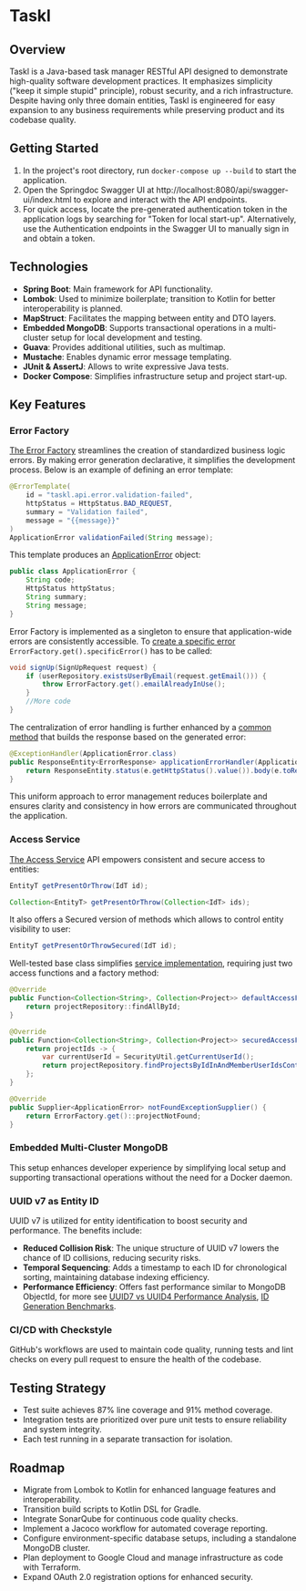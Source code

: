 # Taskl

## Overview

Taskl is a Java-based task manager RESTful API designed to demonstrate high-quality software development practices.
It emphasizes simplicity ("keep it simple stupid" principle), robust security, and a rich infrastructure.
Despite having only three domain entities, Taskl is engineered for easy expansion to any business requirements while preserving product and its codebase quality.

## Getting Started

1. In the project's root directory, run `docker-compose up --build` to start the application.
2. Open the Springdoc Swagger UI at http://localhost:8080/api/swagger-ui/index.html to explore and interact with the API endpoints.
3. For quick access, locate the pre-generated authentication token in the application logs by searching for "Token for local start-up". Alternatively, use the Authentication endpoints in the Swagger UI to manually sign in and obtain a token.

## Technologies

- **Spring Boot**: Main framework for API functionality.
- **Lombok**: Used to minimize boilerplate; transition to Kotlin for better interoperability is planned.
- **MapStruct**: Facilitates the mapping between entity and DTO layers.
- **Embedded MongoDB**: Supports transactional operations in a multi-cluster setup for local development and testing.
- **Guava**: Provides additional utilities, such as multimap.
- **Mustache**: Enables dynamic error message templating.
- **JUnit & AssertJ**: Allows to write expressive Java tests.
- **Docker Compose**: Simplifies infrastructure setup and project start-up.

## Key Features

### Error Factory

[The Error Factory](https://github.com/straightth/taskl/blob/main/src/main/java/com/github/straightth/exception/ErrorFactory.java#L8) streamlines the creation of standardized business logic errors.
By making error generation declarative, it simplifies the development process.
Below is an example of defining an error template:
```java
@ErrorTemplate(
    id = "taskl.api.error.validation-failed",
    httpStatus = HttpStatus.BAD_REQUEST,
    summary = "Validation failed",
    message = "{{message}}"
)
ApplicationError validationFailed(String message);
```

This template produces an [ApplicationError](https://github.com/straightth/taskl/blob/main/src/main/java/com/github/straightth/exception/ApplicationError.java#L14) object:
```java
public class ApplicationError {
    String code;
    HttpStatus httpStatus;
    String summary;
    String message;
}
```

Error Factory is implemented as a singleton to ensure that application-wide errors are consistently accessible.
To [create a specific error](https://github.com/straightth/taskl/blob/main/src/main/java/com/github/straightth/service/authentication/AuthenticationService.java#L29) `ErrorFactory.get().specificError()` has to be called:
```java
void signUp(SignUpRequest request) {
    if (userRepository.existsUserByEmail(request.getEmail())) {
        throw ErrorFactory.get().emailAlreadyInUse();
    }
    //More code
}
```

The centralization of error handling is further enhanced by a [common method](https://github.com/straightth/taskl/blob/main/src/main/java/com/github/straightth/controller/ExceptionHandlingAdvice.java#L27) that builds the response based on the generated error:
```java
@ExceptionHandler(ApplicationError.class)
public ResponseEntity<ErrorResponse> applicationErrorHandler(ApplicationError e) {
    return ResponseEntity.status(e.getHttpStatus().value()).body(e.toResponse());
}
```

This uniform approach to error management reduces boilerplate and ensures clarity and consistency in how errors are communicated throughout the application.

### Access Service

[The Access Service](https://github.com/straightth/taskl/blob/main/src/main/java/com/github/straightth/service/access/AccessService.java#L15) API empowers consistent and secure access to entities:
```java
EntityT getPresentOrThrow(IdT id);

Collection<EntityT> getPresentOrThrow(Collection<IdT> ids);
```

It also offers a Secured version of methods which allows to control entity visibility to user:
```java
EntityT getPresentOrThrowSecured(IdT id);
```

Well-tested base class simplifies [service implementation](https://github.com/straightth/taskl/blob/main/src/main/java/com/github/straightth/service/project/ProjectAccessService.java#L18), requiring just two access functions and a factory method:
```java
@Override
public Function<Collection<String>, Collection<Project>> defaultAccessFunction() {
    return projectRepository::findAllById;
}

@Override
public Function<Collection<String>, Collection<Project>> securedAccessFunction() {
    return projectIds -> {
        var currentUserId = SecurityUtil.getCurrentUserId();
        return projectRepository.findProjectsByIdInAndMemberUserIdsContains(projectIds, currentUserId);
    };
}

@Override
public Supplier<ApplicationError> notFoundExceptionSupplier() {
    return ErrorFactory.get()::projectNotFound;
}
```

### Embedded Multi-Cluster MongoDB

This setup enhances developer experience by simplifying local setup and supporting transactional operations without the need for a Docker daemon.

### UUID v7 as Entity ID

UUID v7 is utilized for entity identification to boost security and performance.
The benefits include:
- **Reduced Collision Risk**: The unique structure of UUID v7 lowers the chance of ID collisions, reducing security risks.
- **Temporal Sequencing**: Adds a timestamp to each ID for chronological sorting, maintaining database indexing efficiency.
- **Performance Efficiency**: Offers fast performance similar to MongoDB ObjectId, for more see [UUID7 vs UUID4 Performance Analysis](https://medium.com/@rtawadrous/why-uuid7-is-better-than-uuid4-as-clustered-index-edb02bf70056), [ID Generation Benchmarks](https://github.com/sokil/id-bench).

### CI/CD with Checkstyle

GitHub's workflows are used to maintain code quality, running tests and lint checks on every pull request to ensure the health of the codebase.

## Testing Strategy

- Test suite achieves 87% line coverage and 91% method coverage.
- Integration tests are prioritized over pure unit tests to ensure reliability and system integrity.
- Each test running in a separate transaction for isolation.

## Roadmap

- Migrate from Lombok to Kotlin for enhanced language features and interoperability.
- Transition build scripts to Kotlin DSL for Gradle.
- Integrate SonarQube for continuous code quality checks.
- Implement a Jacoco workflow for automated coverage reporting.
- Configure environment-specific database setups, including a standalone MongoDB cluster.
- Plan deployment to Google Cloud and manage infrastructure as code with Terraform.
- Expand OAuth 2.0 registration options for enhanced security.
